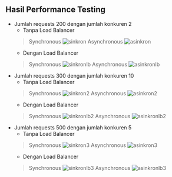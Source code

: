## Hasil Performance Testing

- Jumlah requests 200 dengan jumlah konkuren 2
    - Tanpa Load Balancer
    > Synchronous
     ![sinkron](fpt5/sinkron.png)
     Asynchronous
     ![asinkron](fpt5/asinkron.png)
    - Dengan Load Balancer
    > Synchronous
     ![sinkronlb](fpt5/sinkronlbnew.png)
     Asynchronous
     ![asinkronlb](fpt5/asinkronlbnew.png)
- Jumlah requests 300 dengan jumlah konkuren 10
    - Tanpa Load Balancer
    > Synchronous
     ![sinkron2](fpt5/sinkron2.png)
     Asynchronous
     ![asinkron2](fpt5/asinkron2.png)
    - Dengan Load Balancer
    > Synchronous
     ![sinkronlb2](fpt5/sinkronlb2new.png)
     Asynchronous
     ![asinkronlb2](fpt5/asinkronlb2new.png)
- Jumlah requests 500 dengan jumlah konkuren 5
    - Tanpa Load Balancer
    > Synchronous
     ![sinkron3](fpt5/sinkron3.png)
     Asynchronous
     ![asinkron3](fpt5/asinkron3.png)
    - Dengan Load Balancer
    > Synchronous
     ![sinkronlb3](fpt5/sinkronlb3.png)
     Asynchronous
     ![asinkronlb3](fpt5/asinkronlb3.png)